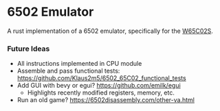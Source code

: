 6502 Emulator
=============

A rust implementation of a 6502 emulator, specifically for the [W65C02S][1].

### Future Ideas

* All instructions implemented in CPU module
* Assemble and pass functional tests: https://github.com/Klaus2m5/6502_65C02_functional_tests
* Add GUI with bevy or egui? https://github.com/emilk/egui
  - Highlights recently modified registers, memory, etc.
* Run an old game? https://6502disassembly.com/other-va.html

[1]: https://www.westerndesigncenter.com/wdc/documentation/w65c02s.pdf